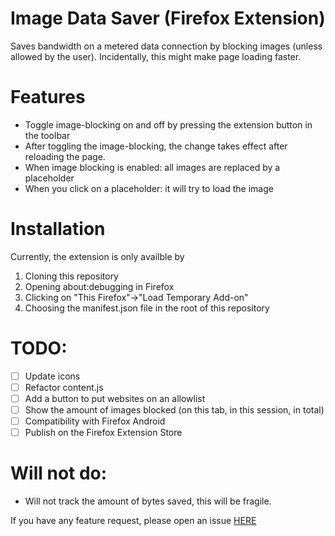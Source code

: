 # Image Data Saver (Firefox Extension)
Saves bandwidth on a metered data connection by blocking images (unless allowed by the user). Incidentally, this might make page loading faster.

# Features

- Toggle image-blocking on and off by pressing the extension button in the toolbar
- After toggling the image-blocking, the change takes effect after reloading the page.
- When image blocking is enabled: all images are replaced by a placeholder
- When you click on a placeholder: it will try to load the image

# Installation

Currently, the extension is only availble by

1. Cloning this repository
2. Opening about:debugging in Firefox
3. Clicking on "This Firefox"->"Load Temporary Add-on"
4. Choosing the manifest.json file in the root of this repository

# TODO:

- [ ] Update icons
- [ ] Refactor content.js
- [ ] Add a button to put websites on an allowlist
- [ ] Show the amount of images blocked (on this tab, in this session, in total)
- [ ] Compatibility with Firefox Android
- [ ] Publish on the Firefox Extension Store

# Will not do:

- Will not track the amount of bytes saved, this will be fragile.

If you have any feature request, please open an issue [HERE](https://github.com/ElmoreV/ff_extension_image_data_saver/issues)

